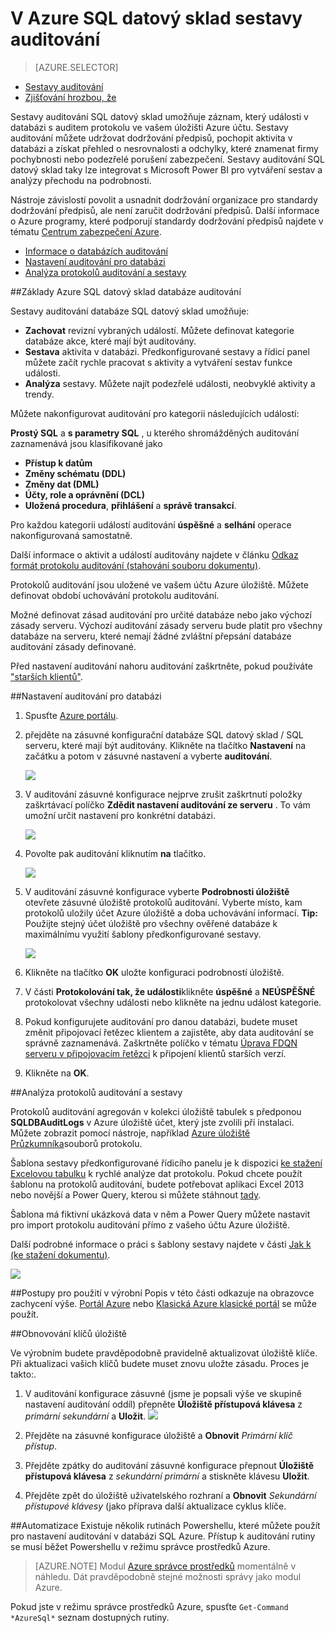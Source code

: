 <properties
   pageTitle="Sestavy auditování v Azure SQL datový sklad | Microsoft Azure"
   description="Začínáme s auditování v Azure SQL datový sklad"
   services="sql-data-warehouse"
   documentationCenter=""
   authors="ronortloff"
   manager="barbkess"
   editor=""/>

<tags
   ms.service="sql-data-warehouse"
   ms.workload="data-management"
   ms.tgt_pltfrm="na"
   ms.devlang="na"
   ms.topic="article"
   ms.date="09/24/2016" 
   ms.author="rortloff;barbkess;sonyama"/>

# <a name="auditing-in-azure-sql-data-warehouse"></a>V Azure SQL datový sklad sestavy auditování

> [AZURE.SELECTOR]
- [Sestavy auditování](sql-data-warehouse-auditing-overview.md)
- [Zjišťování hrozbou, že](sql-data-warehouse-security-threat-detection.md)

Sestavy auditování SQL datový sklad umožňuje záznam, který události v databázi s auditem protokolu ve vašem úložišti Azure účtu. Sestavy auditování můžete udržovat dodržování předpisů, pochopit aktivita v databázi a získat přehled o nesrovnalosti a odchylky, které znamenat firmy pochybnosti nebo podezřelé porušení zabezpečení. Sestavy auditování SQL datový sklad taky lze integrovat s Microsoft Power BI pro vytváření sestav a analýzy přechodu na podrobnosti.

Nástroje závislostí povolit a usnadnit dodržování organizace pro standardy dodržování předpisů, ale není zaručit dodržování předpisů. Další informace o Azure programy, které podporují standardy dodržování předpisů najdete v tématu <a href="http://azure.microsoft.com/support/trust-center/compliance/" target="_blank">Centrum zabezpečení Azure</a>.

+ [Informace o databázích auditování]
+ [Nastavení auditování pro databázi]
+ [Analýza protokolů auditování a sestavy]

##<a id="subheading-1"></a>Základy Azure SQL datový sklad databáze auditování


Sestavy auditování databáze SQL datový sklad umožňuje:

- **Zachovat** revizní vybraných událostí. Můžete definovat kategorie databáze akce, které mají být auditovány.
- **Sestava** aktivita v databázi. Předkonfigurované sestavy a řídicí panel můžete začít rychle pracovat s aktivity a vytváření sestav funkce události.
- **Analýza** sestavy. Můžete najít podezřelé události, neobvyklé aktivity a trendy.

Můžete nakonfigurovat auditování pro kategorii následujících událostí:

**Prostý SQL** a **s parametry SQL** , u kterého shromážděných auditování zaznamenává jsou klasifikované jako  

- **Přístup k datům**
- **Změny schématu (DDL)**
- **Změny dat (DML)**
- **Účty, role a oprávnění (DCL)**
- **Uložená procedura**, **přihlášení** a **správě transakcí**.

Pro každou kategorii událostí auditování **úspěšné** a **selhání** operace nakonfigurovaná samostatně.

Další informace o aktivit a událostí auditovány najdete v článku <a href="http://go.microsoft.com/fwlink/?LinkId=506733" target="_blank">Odkaz formát protokolu auditování (stahování souboru dokumentu)</a>.

Protokolů auditování jsou uložené ve vašem účtu Azure úložiště. Můžete definovat období uchovávání protokolu auditování.

Možné definovat zásad auditování pro určité databáze nebo jako výchozí zásady serveru. Výchozí auditování zásady serveru bude platit pro všechny databáze na serveru, které nemají žádné zvláštní přepsání databáze auditování zásady definované.

Před nastavení auditování nahoru auditování zaškrtněte, pokud používáte ["starších klientů"](sql-data-warehouse-auditing-downlevel-clients.md).


##<a id="subheading-2"></a>Nastavení auditování pro databázi

1. Spusťte <a href="https://portal.azure.com" target="_blank">Azure portálu</a>.

2. přejděte na zásuvné konfigurační databáze SQL datový sklad / SQL serveru, které mají být auditovány. Klikněte na tlačítko **Nastavení** na začátku a potom v zásuvné nastavení a vyberte **auditování**.

    ![][1]

3. V auditování zásuvné konfigurace nejprve zrušit zaškrtnutí položky zaškrtávací políčko **Zdědit nastavení auditování ze serveru** . To vám umožní určit nastavení pro konkrétní databázi.

    ![][2]

4. Povolte pak auditování kliknutím **na** tlačítko.

    ![][3]

5. V auditování zásuvné konfigurace vyberte **Podrobnosti úložiště** otevřete zásuvné úložiště protokolů auditování. Vyberte místo, kam protokolů uložily účet Azure úložiště a doba uchovávání informací. **Tip:** Použijte stejný účet úložiště pro všechny ověřené databáze k maximálnímu využití šablony předkonfigurované sestavy.

    ![][4]

6. Klikněte na tlačítko **OK** uložte konfiguraci podrobností úložiště.


7. V části **Protokolování tak, že události**klikněte **úspěšné** a **NEÚSPĚŠNÉ** protokolovat všechny události nebo klikněte na jednu událost kategorie.


8. Pokud konfigurujete auditování pro danou databázi, budete muset změnit připojovací řetězec klientem a zajistěte, aby data auditování se správně zaznamenává. Zaškrtněte políčko v tématu [Úprava FDQN serveru v připojovacím řetězci](sql-data-warehouse-auditing-downlevel-clients.md) k připojení klientů starších verzí.

9. Klikněte na **OK**.


##<a id="subheading-3">Analýza protokolů auditování a sestavy</a>

Protokolů auditování agregován v kolekci úložiště tabulek s předponou **SQLDBAuditLogs** v Azure úložiště účet, který jste zvolili při instalaci. Můžete zobrazit pomocí nástroje, například <a href="http://azurestorageexplorer.codeplex.com/" target="_blank">Azure úložiště Průzkumníka</a>souborů protokolu.

Šablona sestavy předkonfigurované řídicího panelu je k dispozici <a href="http://go.microsoft.com/fwlink/?LinkId=403540" target="_blank">ke stažení Excelovou tabulku</a> k rychlé analýze dat protokolu. Pokud chcete použít šablonu na protokolů auditování, budete potřebovat aplikaci Excel 2013 nebo novější a Power Query, kterou si můžete stáhnout <a href="http://www.microsoft.com/download/details.aspx?id=39379">tady</a>.

Šablona má fiktivní ukázková data v něm a Power Query můžete nastavit pro import protokolu auditování přímo z vašeho účtu Azure úložiště.

Další podrobné informace o práci s šablony sestavy najdete v části <a href="http://go.microsoft.com/fwlink/?LinkId=506731">Jak k (ke stažení dokumentu)</a>.

![][5]


##<a id="subheading-4">Postupy pro použití v výrobní</a>
Popis v této části odkazuje na obrazovce zachycení výše. <a href="https://portal.azure.com" target="_blank">Portál Azure</a> nebo <a href= "https://manage.windowsazure.com/" target="_bank">Klasická Azure klasické portál</a> se může použít.


##<a id="subheading-5"></a>Obnovování klíčů úložiště

Ve výrobním budete pravděpodobně pravidelně aktualizovat úložiště klíče. Při aktualizaci vašich klíčů budete muset znovu uložte zásadu. Proces je takto:.


1. V auditování konfigurace zásuvné (jsme je popsali výše ve skupině nastavení auditování oddíl) přepněte **Úložiště přístupová klávesa** z *primární* *sekundární* a **Uložit**.
![][4]
2. Přejděte na zásuvné konfigurace úložiště a **Obnovit** *Primární klíč přístup*.

3. Přejděte zpátky do auditování zásuvné konfigurace přepnout **Úložiště přístupová klávesa** z *sekundární* *primární* a stiskněte klávesu **Uložit**.

4. Přejděte zpět do úložiště uživatelského rozhraní a **Obnovit** *Sekundární přístupové klávesy* (jako příprava další aktualizace cyklus klíče.

##<a id="subheading-6"></a>Automatizace
Existuje několik rutinách Powershellu, které můžete použít pro nastavení auditování v databázi SQL Azure. Přístup k auditování rutiny se musí běžet Powershellu v režimu správce prostředků Azure.

> [AZURE.NOTE] Modul [Azure správce prostředků](https://msdn.microsoft.com/library/dn654592.aspx) momentálně v náhledu. Dát pravděpodobně stejné možnosti správy jako modul Azure.

Pokud jste v režimu správce prostředků Azure, spusťte `Get-Command *AzureSql*` seznam dostupných rutiny.


<!--Anchors-->
[Informace o databázích auditování]: #subheading-1
[Nastavení auditování pro databázi]: #subheading-2
[Analýza protokolů auditování a sestavy]: #subheading-3


<!--Image references-->
[1]: ./media/sql-data-warehouse-auditing-overview/sql-data-warehouse-auditing.png
[2]: ./media/sql-data-warehouse-auditing-overview/sql-data-warehouse-auditing-inherit.png
[3]: ./media/sql-data-warehouse-auditing-overview/sql-data-warehouse-auditing-enable.png
[4]: ./media/sql-data-warehouse-auditing-overview/sql-data-warehouse-auditing-storage-account.png
[5]: ./media/sql-data-warehouse-auditing-overview/sql-data-warehouse-auditing-dashboard.png


<!--Link references-->

